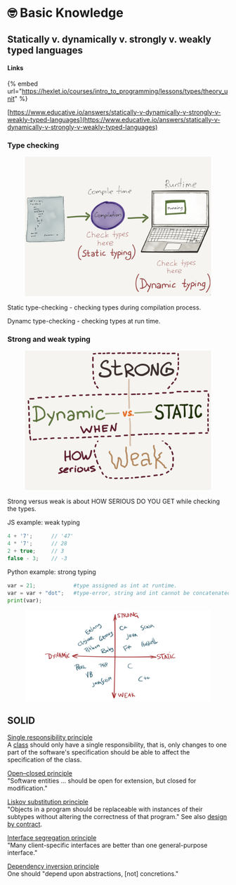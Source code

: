 # 🤓 Basic Knowledge

## Statically v. dynamically v. strongly v. weakly typed languages

#### Links

{% embed url="https://hexlet.io/courses/intro_to_programming/lessons/types/theory_unit" %}

[https://www.educative.io/answers/statically-v-dynamically-v-strongly-v-weakly-typed-languages](https://www.educative.io/answers/statically-v-dynamically-v-strongly-v-weakly-typed-languages)

### Type checking

<figure><img src="../../.gitbook/assets/изображение (3) (1) (1).png" alt=""><figcaption></figcaption></figure>

Static type-checking - checking types during compilation process.

Dynamc type-checking - checking types at run time.

### Strong and weak typing <a href="#firstheading" id="firstheading"></a>

<figure><img src="../../.gitbook/assets/изображение (1) (1).png" alt=""><figcaption></figcaption></figure>

Strong versus weak is about HOW SERIOUS DO YOU GET while checking the types.

JS example: weak typing

```javascript
4 + '7';      // '47'
4 * '7';      // 28
2 + true;     // 3
false - 3;    // -3
```

Python example: strong typing

```python
var = 21;            #type assigned as int at runtime.
var = var + "dot";   #type-error, string and int cannot be concatenated.
print(var);
```

<figure><img src="../../.gitbook/assets/изображение (9) (2) (1).png" alt=""><figcaption></figcaption></figure>

## SOLID

[Single responsibility principle](https://en.wikipedia.org/wiki/Single\_responsibility\_principle)\
A [class](https://en.wikipedia.org/wiki/Class\_\(computer\_programming\)) should only have a single responsibility, that is, only changes to one part of the software's specification should be able to affect the specification of the class.

[Open–closed principle](https://en.wikipedia.org/wiki/Open%E2%80%93closed\_principle)\
"Software entities ... should be open for extension, but closed for modification."

[Liskov substitution principle](https://en.wikipedia.org/wiki/Liskov\_substitution\_principle)\
"Objects in a program should be replaceable with instances of their subtypes without altering the correctness of that program." See also [design by contract](https://en.wikipedia.org/wiki/Design\_by\_contract).

[Interface segregation principle](https://en.wikipedia.org/wiki/Interface\_segregation\_principle)\
"Many client-specific interfaces are better than one general-purpose interface."

[Dependency inversion principle](https://en.wikipedia.org/wiki/Dependency\_inversion\_principle)\
One should "depend upon abstractions, \[not] concretions."

